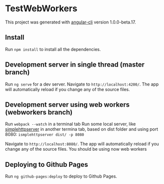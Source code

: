 # TestWebWorkers

This project was generated with [angular-cli](https://github.com/angular/angular-cli) version 1.0.0-beta.17.

## Install
Run `npm install` to install all the dependencies.

## Development server in single thread (master branch)
Run `ng serve` for a dev server. Navigate to `http://localhost:4200/`. The app will automatically reload if you change any of the source files.

## Development server using web workers (webworkers branch)
Run `webpack --watch` in a terminal tab
Run some local server, like [simplehttpserver](path/to/simplehttpserver) in another termina tab, based on dist folder and using port 8080: `ismplehttpserver dist/ -p 8080` 

Navigate to `http://localhost:8080/`. The app will automatically reload if you change any of the source files.
You should be using now web workers


## Deploying to Github Pages

Run `ng github-pages:deploy` to deploy to Github Pages.


